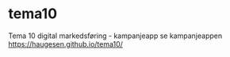 # tema10
Tema 10 digital markedsføring - kampanjeapp
se kampanjeappen https://haugesen.github.io/tema10/
